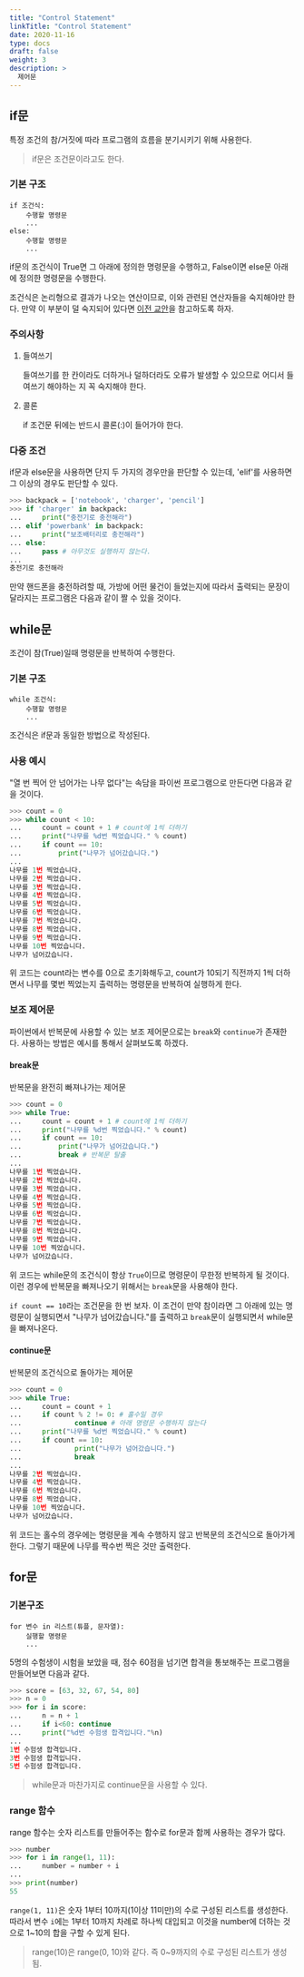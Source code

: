 ```yaml
---
title: "Control Statement"
linkTitle: "Control Statement"
date: 2020-11-16
type: docs
draft: false
weight: 3
description: >
  제어문
---
```


if문
---

특정 조건의 참/거짓에 따라 프로그램의 흐름을 분기시키기 위해 사용한다.

> if문은 조건문이라고도 한다.

### 기본 구조

```
if 조건식:
    수행할 명령문
    ...
else:
    수행할 명령문
    ...
```

if문의 조건식이 True면 그 아래에 정의한 명령문을 수행하고, False이면 else문 아래에 정의한 명령문을 수행한다.

조건식은 논리형으로 결과가 나오는 연산이므로, 이와 관련된 연산자들을 숙지해야만 한다. 만약 이 부분이 덜 숙지되어 있다면 [이전 교안](./data-type.md#관련-연산자)을 참고하도록 하자.

### 주의사항

1. 들여쓰기
    
    들여쓰기를 한 칸이라도 더하거나 덜하더라도 오류가 발생할 수 있으므로 어디서 들여쓰기 해야하는 지 꼭 숙지해야 한다.

2. 콜론

    if 조건문 뒤에는 반드시 콜론(:)이 들어가야 한다.

### 다중 조건

if문과 else문을 사용하면 단지 두 가지의 경우만을 판단할 수 있는데, 'elif'를 사용하면 그 이상의 경우도 판단할 수 있다.

```python
>>> backpack = ['notebook', 'charger', 'pencil'] 
>>> if 'charger' in backpack:
...     print("충전기로 충전해라")
... elif 'powerbank' in backpack:
...     print("보조배터리로 충전해라")
... else:
...     pass # 아무것도 실행하지 않는다.
...
충전기로 충전해라
```

만약 핸드폰을 충전하려할 때, 가방에 어떤 물건이 들었는지에 따라서 출력되는 문장이 달라지는 프로그램은 다음과 같이 짤 수 있을 것이다.

while문
---

조건이 참(True)일때 명령문을 반복하여 수행한다.

### 기본 구조

```
while 조건식:
    수행할 명령문
    ...
```

조건식은 if문과 동일한 방법으로 작성된다.

### 사용 예시

"열 번 찍어 안 넘어가는 나무 없다"는 속담을 파이썬 프로그램으로 만든다면 다음과 같을 것이다.

```python
>>> count = 0
>>> while count < 10:
...     count = count + 1 # count에 1씩 더하기
...     print("나무를 %d번 찍었습니다." % count)
...     if count == 10:
...         print("나무가 넘어갔습니다.")
...
나무를 1번 찍었습니다.
나무를 2번 찍었습니다.
나무를 3번 찍었습니다.
나무를 4번 찍었습니다.
나무를 5번 찍었습니다.
나무를 6번 찍었습니다.
나무를 7번 찍었습니다.
나무를 8번 찍었습니다.
나무를 9번 찍었습니다.
나무를 10번 찍었습니다.
나무가 넘어갔습니다.
```

위 코드는 count라는 변수를 0으로 초기화해두고, count가 10되기 직전까지 1씩 더하면서 나무를 몇번 찍었는지 출력하는 명령문을 반복하여 실행하게 한다. 

### 보조 제어문

파이썬에서 반복문에 사용할 수 있는 보조 제어문으로는 `break`와 `continue`가 존재한다. 사용하는 방법은 예시를 통해서 살펴보도록 하겠다.

#### break문

반복문을 완전히 빠져나가는 제어문

```python
>>> count = 0
>>> while True:
...     count = count + 1 # count에 1씩 더하기
...     print("나무를 %d번 찍었습니다." % count)
...     if count == 10:
...         print("나무가 넘어갔습니다.")
...         break # 반복문 탈출
...
나무를 1번 찍었습니다.
나무를 2번 찍었습니다.
나무를 3번 찍었습니다.
나무를 4번 찍었습니다.
나무를 5번 찍었습니다.
나무를 6번 찍었습니다.
나무를 7번 찍었습니다.
나무를 8번 찍었습니다.
나무를 9번 찍었습니다.
나무를 10번 찍었습니다.
나무가 넘어갔습니다.
```

위 코드는 while문의 조건식이 항상 `True`이므로 명령문이 무한정 반복하게 될 것이다. 이런 경우에 반복문을 빠져나오기 위해서는 `break`문을 사용해야 한다.

`if count == 10`라는 조건문을 한 번 보자. 이 조건이 만약 참이라면 그 아래에 있는 명령문이 실행되면서 "나무가 넘어갔습니다."를 출력하고 `break`문이 실행되면서 while문을 빠져나온다.

#### continue문

반복문의 조건식으로 돌아가는 제어문

```python
>>> count = 0
>>> while True:
...     count = count + 1
...     if count % 2 != 0: # 홀수일 경우
...             continue # 아래 명령문 수행하지 않는다
...     print("나무를 %d번 찍었습니다." % count)
...     if count == 10:
...             print("나무가 넘어갔습니다.")
...             break
...
나무를 2번 찍었습니다.
나무를 4번 찍었습니다.
나무를 6번 찍었습니다.
나무를 8번 찍었습니다.
나무를 10번 찍었습니다.
나무가 넘어갔습니다.
```

위 코드는 홀수의 경우에는 명령문을 계속 수행하지 않고 반복문의 조건식으로 돌아가게 한다. 그렇기 때문에 나무를 짝수번 찍은 것만 출력한다.

for문
---

### 기본구조

```
for 변수 in 리스트(튜플, 문자열):
    실행할 명령문
    ...
```

5명의 수험생이 시험을 보았을 때, 점수 60점을 넘기면 합격을 통보해주는 프로그램을 만들어보면 다음과 같다.

```python
>>> score = [63, 32, 67, 54, 80]
>>> n = 0
>>> for i in score:
...     n = n + 1
...     if i<60: continue
...     print("%d번 수험생 합격입니다."%n)
...
1번 수험생 합격입니다.
3번 수험생 합격입니다.
5번 수험생 합격입니다.
```

> while문과 마찬가지로 continue문을 사용할 수 있다.

### range 함수

range 함수는 숫자 리스트를 만들어주는 함수로 for문과 함께 사용하는 경우가 많다.

```python
>>> number
>>> for i in range(1, 11):
...     number = number + i
...
>>> print(number)
55
```

`range(1, 11)`은 숫자 1부터 10까지(1이상 11미만)의 수로 구성된 리스트를 생성한다. 따라서 변수 `i`에는 1부터 10까지 차례로 하나씩 대입되고 이것을 number에 더하는 것으로 1~10의 합을 구할 수 있게 된다.

> range(10)은 range(0, 10)와 같다. 즉 0~9까지의 수로 구성된 리스트가 생성됨.


